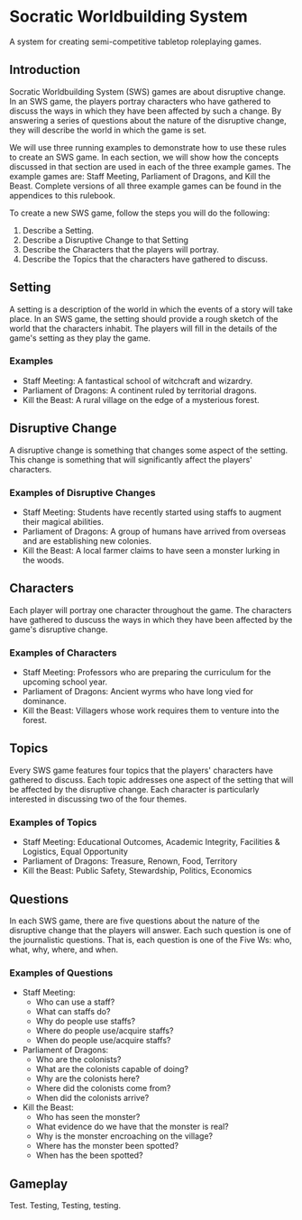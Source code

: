 # Socratic Worldbuilding System
A system for creating semi-competitive tabletop roleplaying games.

## Introduction
Socratic Worldbuilding System (SWS) games are about disruptive change.
In an SWS game, the players portray characters who have gathered to discuss the ways in which they have been affected by such a change.
By answering a series of questions about the nature of the disruptive change, they will describe the world in which the game is set.

We will use three running examples to demonstrate how to use these rules to create an SWS game.
In each section, we will show how the concepts discussed in that section are used in each of the three example games.
The example games are: Staff Meeting, Parliament of Dragons, and Kill the Beast.
Complete versions of all three example games can be found in the appendices to this rulebook.

To create a new SWS game, follow the steps you will do the following:
  1. Describe a Setting.
  2. Describe a Disruptive Change to that Setting
  3. Describe the Characters that the players will portray.
  4. Describe the Topics that the characters have gathered to discuss.

## Setting
A setting is a description of the world in which the events of a story will take place.
In an SWS game, the setting should provide a rough sketch of the world that the characters inhabit.
The players will fill in the details of the game's setting as they play the game.

### Examples
  - Staff Meeting: A fantastical school of witchcraft and wizardry.
  - Parliament of Dragons: A continent ruled by territorial dragons.
  - Kill the Beast: A rural village on the edge of a mysterious forest.

## Disruptive Change
A disruptive change is something that changes some aspect of the setting.
This change is something that will significantly affect the players' characters.

### Examples of Disruptive Changes
  - Staff Meeting: Students have recently started using staffs to augment their magical abilities.
  - Parliament of Dragons: A group of humans have arrived from overseas and are establishing new colonies.
  - Kill the Beast: A local farmer claims to have seen a monster lurking in the woods.

## Characters
Each player will portray one character throughout the game.
The characters have gathered to duscuss the ways in which they have been affected by the game's disruptive change.

### Examples of Characters
  - Staff Meeting: Professors who are preparing the curriculum for the upcoming school year.
  - Parliament of Dragons: Ancient wyrms who have long vied for dominance.
  - Kill the Beast: Villagers whose work requires them to venture into the forest.

## Topics
Every SWS game features four topics that the players' characters have gathered to discuss.
Each topic addresses one aspect of the setting that will be affected by the disruptive change.
Each character is particularly interested in discussing two of the four themes.

### Examples of Topics
  - Staff Meeting: Educational Outcomes, Academic Integrity, Facilities & Logistics, Equal Opportunity
  - Parliament of Dragons: Treasure, Renown, Food, Territory
  - Kill the Beast: Public Safety, Stewardship, Politics, Economics

## Questions
In each SWS game, there are five questions about the nature of the disruptive change that the players will answer.
Each such question is one of the journalistic questions.
That is, each question is one of the Five Ws: who, what, why, where, and when.

### Examples of Questions
  - Staff Meeting:
    - Who can use a staff?
    - What can staffs do?
    - Why do people use staffs?
    - Where do people use/acquire staffs?
    - When do people use/acquire staffs?
  - Parliament of Dragons:
    - Who are the colonists?
    - What are the colonists capable of doing?
    - Why are the colonists here?
    - Where did the colonists come from?
    - When did the colonists arrive?
  - Kill the Beast:
    - Who has seen the monster?
    - What evidence do we have that the monster is real?
    - Why is the monster encroaching on the village?
    - Where has the monster been spotted?
    - When has the  been spotted?

  ## Gameplay
  Test. Testing, Testing, testing.
  